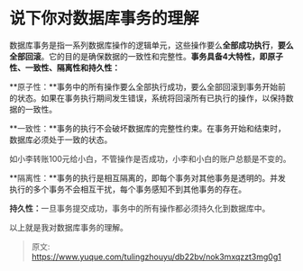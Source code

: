 # 说下你对数据库事务的理解

数据库事务是指一系列数据库操作的逻辑单元，这些操作要么**全部成功执行**，**要么全部回滚**。它的目的是确保数据的一致性和完整性。**事务具备4大特性，即原子性、一致性、隔离性和持久性：**

**<font style="color:rgb(51,51,51);">原子性：</font>**事务中的所有操作要么全部执行成功，要么全部回滚到事务开始前的状态。如果在事务执行期间发生错误，系统将回滚所有已执行的操作，以保持数据的一致性。

**<font style="color:rgb(51,51,51);">一致性：</font>**事务的执行不会破坏数据库的完整性约束。在事务开始和结束时，数据库必须处于一致的状态。 

<font style="color:rgb(51,51,51);">如小李转账100元给小白，不管操作是否成功，小李和小白的账户总额是不变的。 </font>

**<font style="color:rgb(51,51,51);">隔离性：</font>**事务的执行是相互隔离的，即每个事务对其他事务是透明的。并发执行的多个事务不会相互干扰，每个事务感知不到其他事务的存在。

**<font style="color:rgb(51,51,51);">持久性：</font>**<font style="color:rgb(51,51,51);">一旦事务提交成功，事务中的所有操作都必须持久化到数据库中。</font>

<font style="color:rgb(51,51,51);">以上就是我对数据库事务的理解。</font>



> 原文: <https://www.yuque.com/tulingzhouyu/db22bv/nok3mxqzzt3mg0g1>
